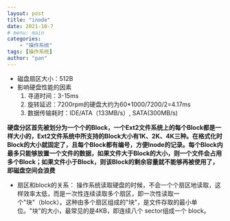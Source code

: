 ```yaml
---
layout: post
title: "inode"
date: 2021-10-7
# menu: main
categories: 
    - "操作系统"
tags: [操作系统]
author: "pan"
---
```


+ 磁盘扇区大小：512B
+ 影响硬盘性能的因素
  1. 寻道时间：3-15ms
  2. 旋转延迟：7200rpm的硬盘大约为60*1000/7200/2=4.17ms
  3. 数据传输耗时：IDE/ATA（133MB/s）, SATA(300MB/s)

**硬盘分区首先被划分为一个个的Block，一个Ext2文件系统上的每个Block都是一样大小的，Ext2文件系统中所支持的Block大小有1K、2K、4K三种。在格式化时Block的大小就固定了，且每个Block都有编号，方便Inode的记录。每个Block内最多只能够放置一个文件的数据，如果文件大于Block的大小，则一个文件会占用多个Block；如果文件小于Block，则该Block的剩余容量就不能够再被使用了，即磁盘空间会浪费**

+ 扇区和block的关系：
  操作系统读取硬盘的时候，不会一个个扇区地读取，这样效率太低，而是一次性连续读取多个扇区，即一次性读取一个"块"（block）。这种由多个扇区组成的"块"，是文件存取的最小单位。"块"的大小，最常见的是4KB，即连续八个 sector组成一个 block。